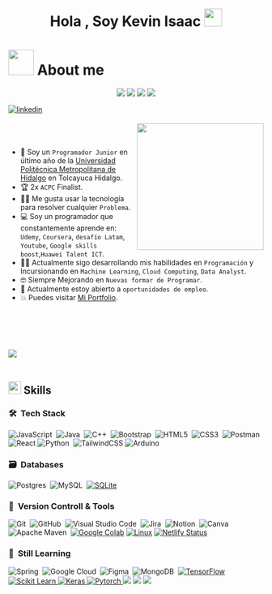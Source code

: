 <h1 align="center"><b>Hola , Soy Kevin Isaac </b><img src="https://media.giphy.com/media/hvRJCLFzcasrR4ia7z/giphy.gif" width="35"></h1>

# <picture><img src = "https://github.com/7oSkaaa/7oSkaaa/blob/main/Images/about_me.gif?raw=true" width = 50px></picture> About me

 <p align="center">
<img src="https://img.shields.io/badge/Age-21-blue" />
  <img src="https://img.shields.io/badge/Focus-Programing-brightgreen" />
  <img src="https://img.shields.io/badge/Lives-Mex%20Hgo-success" />
  <img src="https://img.shields.io/badge/Languages-Español%20%26%20English-brightgreen" />
</p>
<a href="https://www.linkedin.com/in/kisb03/" target="_blank">
<img src=https://img.shields.io/badge/linkedin-%2300acee.svg?color=405DE6&style=for-the-badge&logo=linkedin&logoColor=white alt=linkedin style="margin-bottom: 5px;" />
</a>

<picture> <img align="right" src="https://github.com/7oSkaaa/7oSkaaa/blob/main/Images/Right_Side.gif?raw=true" width = 250px></picture>

<br><br>

- :school: Soy un `Programador Junior` en último año de la [Universidad Politécnica Metropolitana de Hidalgo](https://www.upmetropolitana.edu.mx/oferta-educativa/ITI) en Tolcayuca Hidalgo.
- :trophy: 2x `ACPC` Finalist.
- :technologist: Me gusta usar la tecnología para resolver cualquier `Problema`.
- :computer: Soy un programador que constantemente aprende en:  `Udemy`, `Coursera`, `desafío Latam`, `Youtube`, `Google skills boost`,`Huawei Talent ICT`.
- :student: Actualmente sigo desarrollando mis habilidades en `Programación` y Incursionando en `Machine Learning`, `Cloud Computing`, `Data Analyst`.
- :nerd_face: Siempre Mejorando en `Nuevas formar de Programar`.
- :thinking: Actualmente estoy abierto a `oportunidades de empleo`.
- :boom: Puedes visitar [Mi Portfolio](https://bucolic-genie-eb1f92.netlify.app/).
<br>

<br><br>

<img src="https://user-images.githubusercontent.com/73097560/115834477-dbab4500-a447-11eb-908a-139a6edaec5c.gif"><br><br>

## <img src="https://media2.giphy.com/media/QssGEmpkyEOhBCb7e1/giphy.gif?cid=ecf05e47a0n3gi1bfqntqmob8g9aid1oyj2wr3ds3mg700bl&rid=giphy.gif" width ="25"><b> Skills</b>

### 🛠 &nbsp;Tech Stack

![JavaScript](https://img.shields.io/badge/javascript-%23323330.svg?style=for-the-badge&logo=javascript&logoColor=%23F7DF1E)&nbsp;
![Java](https://img.shields.io/badge/java-%23ED8B00.svg?style=for-the-badge&logo=java&logoColor=white)&nbsp;
![C++](https://img.shields.io/badge/csharp-%2300599C.svg?style=for-the-badge&logo=c&logoColor=white)&nbsp;
![Bootstrap](https://img.shields.io/badge/bootstrap-%23563D7C.svg?style=for-the-badge&logo=bootstrap&logoColor=white)&nbsp;
![HTML5](https://img.shields.io/badge/html5-%23E34F26.svg?style=for-the-badge&logo=html5&logoColor=white)&nbsp;
![CSS3](https://img.shields.io/badge/css3-%231572B6.svg?style=for-the-badge&logo=css3&logoColor=white)&nbsp;
![Postman](https://img.shields.io/badge/Postman-FF6C37?style=for-the-badge&logo=postman&logoColor=white)&nbsp;
![React](https://img.shields.io/badge/react-%2320232a.svg?style=for-the-badge&logo=react&logoColor=%2361DAFB)
![Python](https://img.shields.io/badge/python-3670A0?style=for-the-badge&logo=python&logoColor=ffdd54)&nbsp;
![TailwindCSS](https://img.shields.io/badge/tailwindcss-%2338B2AC.svg?style=for-the-badge&logo=tailwind-css&logoColor=white)
![Arduino](https://img.shields.io/badge/Arduino-00979D.svg?style=for-the-badge&logo=arduino&logoColor=white)

### 🗃 &nbsp;Databases


![Postgres](https://img.shields.io/badge/postgres-%23316192.svg?style=for-the-badge&logo=postgresql&logoColor=white)&nbsp;
![MySQL](https://img.shields.io/badge/mysql-%23316192.svg?style=for-the-badge&logo=mysql&logoColor=white)&nbsp;
  <a href="https://www.sqlite.org/"><img alt="SQLite" src ="https://img.shields.io/badge/SQLite-07405E?style=for-the-badge&logo=sqlite&logoColor=white"/></a>


### 🧰 &nbsp;Version Controll & Tools 

![Git](https://img.shields.io/badge/git-%23F05033.svg?style=for-the-badge&logo=git&logoColor=white)&nbsp;
![GitHub](https://img.shields.io/badge/github-%23121011.svg?style=for-the-badge&logo=github&logoColor=white)&nbsp;
![Visual Studio Code](https://img.shields.io/badge/Visual%20Studio%20Code-0078d7.svg?style=for-the-badge&logo=visual-studio-code&logoColor=white)&nbsp;
![Jira](https://img.shields.io/badge/jira-%230A0FFF.svg?style=for-the-badge&logo=jira&logoColor=white)&nbsp;
![Notion](https://img.shields.io/badge/Notion-%23000000.svg?style=for-the-badge&logo=notion&logoColor=white)&nbsp;
![Canva](https://img.shields.io/badge/Canva-%2300C4CC.svg?style=for-the-badge&logo=Canva&logoColor=white)&nbsp;
![Apache Maven](https://img.shields.io/badge/Apache%20Maven-C71A36?style=for-the-badge&logo=Apache%20Maven&logoColor=white)&nbsp;
<a href="#"><img alt="Google Colab" src="https://img.shields.io/badge/Colab-F9AB00?style=for-the-badge&logo=googlecolab&color=525252"></a>
<a href="#"><img alt="Linux" src="https://img.shields.io/badge/Linux-FCC624?style=for-the-badge&logo=linux&logoColor=black"></a>
[![Netlify Status](https://api.netlify.com/api/v1/badges/4f474302-709c-4536-933b-01a1fa0b86fe/deploy-status)](https://app.netlify.com/sites/bucolic-genie-eb1f92/deploys)

### 🧰 &nbsp;Still Learning
![Spring](https://img.shields.io/badge/spring-%236DB33F.svg?style=for-the-badge&logo=spring&logoColor=white)&nbsp;
![Google Cloud](https://img.shields.io/badge/GoogleCloud-%234285F4.svg?style=for-the-badge&logo=google-cloud&logoColor=white)&nbsp;
![Figma](https://img.shields.io/badge/figma-%23F24E1E.svg?style=for-the-badge&logo=figma&logoColor=white)&nbsp;
![MongoDB](https://img.shields.io/badge/MongoDB-%234ea94b.svg?style=for-the-badge&logo=mongodb&logoColor=white)&nbsp;
<a href="https://www.tensorflow.org/" target="_blank"> 
 <img alt="TensorFlow" src="https://img.shields.io/badge/TensorFlow-FF6F00?style=for-the-badge&logo=TensorFlow&logoColor=white">
</a>   
<a href="https://scikit-learn.org/" target="_blank">
  <img alt="Scikit Learn" src="https://img.shields.io/badge/scikit_learn-F7931E?style=for-the-badge&logo=scikit-learn&logoColor=white">
</a> 
<a href="https://keras.io/" target="_blank"> 
  <img alt="Keras" src="https://img.shields.io/badge/Keras-D00000?style=for-the-badge&logo=Keras&logoColor=white"/>
</a>
<a href="https://pytorch.org/" target="_blank"> 
  <img alt="Pytorch" src="https://img.shields.io/badge/PyTorch-EE4C2C?style=for-the-badge&logo=PyTorch&logoColor=white"/>
</a>
![](https://img.shields.io/badge/Pandas-2C2D72?style=for-the-badge&logo=pandas&logoColor=white)
![](https://img.shields.io/badge/Jupyter-F37626.svg?&style=for-the-badge&logo=Jupyter&logoColor=white)
![](https://img.shields.io/badge/Numpy-777BB4?style=for-the-badge&logo=numpy&logoColor=white)
